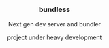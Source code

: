<div align='center'>
    <br/>
    <br/>
    <h3>bundless</h3>
    <p>Next gen dev server and bundler</p>
    <p>project under heavy development</p>
    <br/>
</div>

